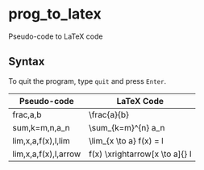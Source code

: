 # prog_to_latex
Pseudo-code to LaTeX code

## Syntax 
To quit the program, type `quit` and press `Enter`.  

|Pseudo-code|LaTeX Code|
|-|-|
|frac,a,b|\frac{a}{b}|
|sum,k=m,n,a_n|\sum_{k=m}^{n} a_n|
|lim,x,a,f(x),l,lim|\lim_{x \to a} f(x) = l 
|lim,x,a,f(x),l,arrow|f(x) \xrightarrow[x \to a]{} l